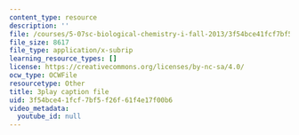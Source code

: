 ```yaml
---
content_type: resource
description: ''
file: /courses/5-07sc-biological-chemistry-i-fall-2013/3f54bce41fcf7bf5f26f61f4e17f00b6_w1JYnijqT6A.srt
file_size: 8617
file_type: application/x-subrip
learning_resource_types: []
license: https://creativecommons.org/licenses/by-nc-sa/4.0/
ocw_type: OCWFile
resourcetype: Other
title: 3play caption file
uid: 3f54bce4-1fcf-7bf5-f26f-61f4e17f00b6
video_metadata:
  youtube_id: null
---
```

